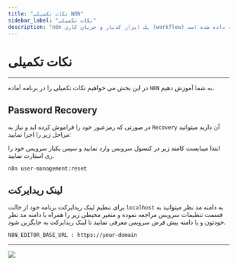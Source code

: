 ```yaml
---
title: "نکات تکمیلی N8N"
sidebar_label: "نکات تکمیلی"
description: "n8n یک ابزار کدباز و جریان کاری (workflow) است که به شما کمک می کند فرآیندهای کسب و کار خود را به صورت گرافیکی پیاده سازی کنید. این ابزار قادر به اتصال به بیش از ۲۰۰ سرویس و برنامه‌های توسعه داده شده است."
---
```


# نکات تکمیلی
---

در این بخش می خواهیم نکات تکمیلی را در برنامه آماده `N8N` به شما آموزش دهیم.

## Password Recovery

در صورتی که رمزعبور خود را فراموش کرده اید و نیاز به `Recovery` آن دارید میتوانید مراحل زیر را اجرا نمایید:

ابتدا میبایست کامند زیر در کنسول سرویس وارد نمایید و سپس یکبار سرویس خود را ری استارت نمایید.

```shell
n8n user-management:reset
```

## لینک ریدایرکت

برای تنظیم لینک ریدایرکت برنامه خود از حالت `localhost` به دامنه مد نظر میتوانید به قسمت تنظیمات سرویس مراجعه نموده و متغیر محیطی زیر را همراه با دامنه مد نظر خودتون و یا دامنه پیش فرض سرویس معرفی نمایید تا لینک ریدایرکت به جایگزین شود.

```properties
N8N_EDITOR_BASE_URL : https://your-domain
```

---
<a href="https://hub.chabokan.net/fa/services/create/n8n" ><img src="https://s1.chabokan.net/docs/images/n8n-banner.png" /></a>